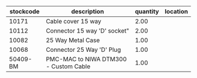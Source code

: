 |stockcode|description|quantity|location|
|---------|-----------|--------|--------|
|10171|Cable cover 15 way|2.00||
|10112|Connector 15 way 'D' socket"|2.00||
|10082|25 Way Metal Case|1.00||
|10068|Connector 25 Way 'D' Plug|1.00||
|50409-BM|PMC-MAC to NIWA DTM300 - Custom Cable|1.00||
